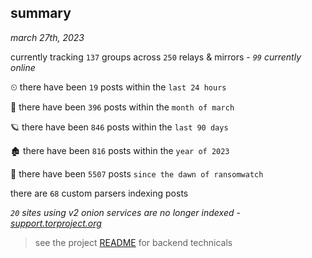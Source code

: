
## summary
_march 27th, 2023_

currently tracking `137` groups across `250` relays & mirrors - _`99` currently online_

⏲ there have been `19` posts within the `last 24 hours`

🦈 there have been `396` posts within the `month of march`

🪐 there have been `846` posts within the `last 90 days`

🏚 there have been `816` posts within the `year of 2023`

🦕 there have been `5507` posts `since the dawn of ransomwatch`

there are `68` custom parsers indexing posts

_`20` sites using v2 onion services are no longer indexed - [support.torproject.org](https://support.torproject.org/onionservices/v2-deprecation/)_

> see the project [README](https://github.com/joshhighet/ransomwatch#ransomwatch--) for backend technicals
